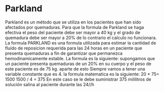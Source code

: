 # Parkland
Parkland es un método que se utiliza en los pacientes que han sido afectados por quemaduras.
Para que la formula de Parkland se haga efectiva el peso
del paciente debe ser mayor a 40 kg y el grado de
quemadura debe ser mayor a 20% de lo contrario el
calculo no funcionara.
La formula PARKLAND es una formula utilizada para
estimar la cantidad de fluido de reposicion requerida
para las 24 horas en un paciente que presenta
quemaduras a fin de garantizar que permanezca
hemodinamicamente estable.
La formula es la siguiente: supongamos que un paciente presenta quemaduras de un 20% en su cuerpo 
y el peso de este paciente es de 75 kg. aparte de esto Siempre vamos a tener una variable
constante que es 4. la formula matematica es la siguiente:
20 * 75= 1500
1500 / 4 = 375
En este caso se le debe suministrar 375 mililitros de solución salina al paciente durante las 24//h
